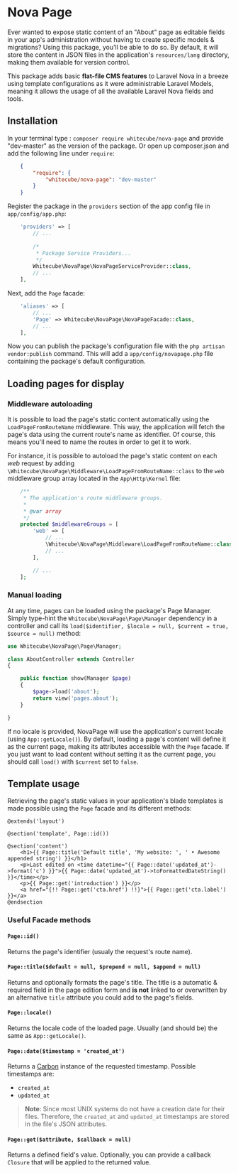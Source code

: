 # Nova Page

Ever wanted to expose static content of an "About" page as editable fields in your app's administration without having to create specific models & migrations? Using this package, you'll be able to do so. By default, it will store the content in JSON files in the application's `resources/lang` directory, making them available for version control.

This package adds basic **flat-file CMS features** to Laravel Nova in a breeze using template configurations as it were administrable Laravel Models, meaning it allows the usage of all the available Laravel Nova fields and tools.

## Installation

In your terminal type : `composer require whitecube/nova-page` and provide "dev-master" as the version of the package. Or open up composer.json and add the following line under `require`:

```json
    {
        "require": {
            "whitecube/nova-page": "dev-master"
        }
    }
```

Register the package in the `providers` section of the app config file in `app/config/app.php`:

```php
    'providers' => [
        // ...
        
        /*
         * Package Service Providers...
         */
        Whitecube\NovaPage\NovaPageServiceProvider::class,
        // ...
    ],
```

Next, add the `Page` facade:

```php
    'aliases' => [
        // ...
        'Page' => Whitecube\NovaPage\NovaPageFacade::class,
        // ...
    ],
```

Now you can publish the package's configuration file with the `php artisan vendor:publish` command. This will add a `app/config/novapage.php` file containing the package's default configuration.

## Loading pages for display

### Middleware autoloading

It is possible to load the page's static content automatically using the `LoadPageFromRouteName` middleware. This way, the application will fetch the page's data using the current route's name as identifier. Of course, this means you'll need to name the routes in order to get it to work.

For instance, it is possible to autoload the page's static content on each _web_ request by adding `\Whitecube\NovaPage\Middleware\LoadPageFromRouteName::class` to the `web` middleware group array located in the `App\Http\Kernel` file:

```php
    /**
     * The application's route middleware groups.
     *
     * @var array
     */
    protected $middlewareGroups = [
        'web' => [
            // ...
            \Whitecube\NovaPage\Middleware\LoadPageFromRouteName::class,
            // ...
        ],

        // ...
    ];
```

### Manual loading

At any time, pages can be loaded using the package's Page Manager. Simply type-hint the `Whitecube\NovaPage\Page\Manager` dependency in a controller and call its `load($identifier, $locale = null, $current = true, $source = null)` method:

```php
use Whitecube\NovaPage\Page\Manager;

class AboutController extends Controller
{

    public function show(Manager $page)
    {
        $page->load('about');
        return view('pages.about');
    }

}
```

If no locale is provided, NovaPage will use the application's current locale (using `App::getLocale()`). By default, loading a page's content will define it as the current page, making its attributes accessible with the `Page` facade. If you just want to load content without setting it as the current page, you should call `load()` with `$current` set to `false`.

## Template usage

Retrieving the page's static values in your application's blade templates is made possible using the `Page` facade and its different methods:

```blade
@extends('layout')

@section('template', Page::id())

@section('content')
    <h1>{{ Page::title('Default title', 'My website: ', ' • Awesome appended string') }}</h1>
    <p>Last edited on <time datetime="{{ Page::date('updated_at')->format('c') }}">{{ Page::date('updated_at')->toFormattedDateString() }}</time></p>
    <p>{{ Page::get('introduction') }}</p>
    <a href="{!! Page::get('cta.href') !!}">{{ Page::get('cta.label') }}</a>
@endsection
```

### Useful Facade methods

#### `Page::id()`

Returns the page's identifier (usualy the request's route name).

#### `Page::title($default = null, $prepend = null, $append = null)`

Returns and optionally formats the page's title. The title is a automatic & required field in the page edition form and **is not** linked to or overwritten by an alternative `title` attribute you could add to the page's fields.

#### `Page::locale()`

Returns the locale code of the loaded page. Usually (and should be) the same as `App::getLocale()`.

#### `Page::date($timestamp = 'created_at')`

Returns a [Carbon](https://carbon.nesbot.com/) instance of the requested timestamp. Possible timestamps are:

- `created_at`
- `updated_at`

> **Note**: Since most UNIX systems do not have a creation date for their files. Therefore, the `created_at` and `updated_at` timestamps are stored in the file's JSON attributes.

#### `Page::get($attribute, $callback = null)`

Returns a defined field's value. Optionally, you can provide a callback `Closure` that will be applied to the returned value. 
